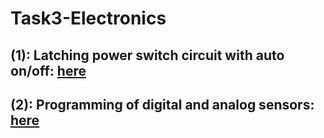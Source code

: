 # Task3-Electronics

## (1): Latching power switch circuit with auto on/off: [here](https://github.com/SadeemAlBoqami/latching-power-switch-arduino-circuit)

## (2): Programming of digital and analog sensors: [here](https://github.com/SadeemAlBoqami/Motion-and-Temperature-Monitor-With-LEDs)
